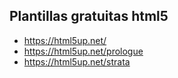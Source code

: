 ## Plantillas gratuitas html5
* https://html5up.net/
* https://html5up.net/prologue
* https://html5up.net/strata

